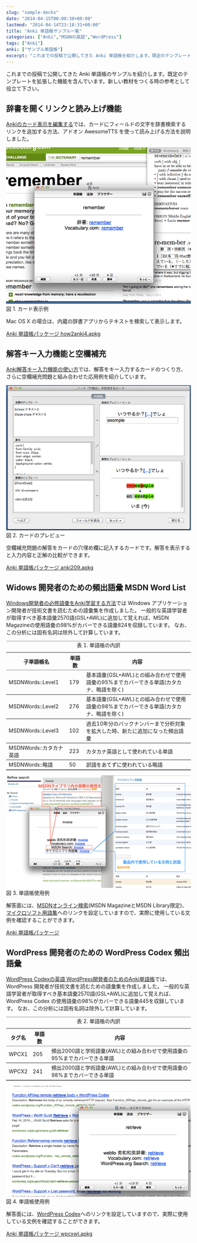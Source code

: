 ```yaml
---
slug: "sample-decks"
date: "2014-04-15T00:00:30+00:00"
lastmod: "2014-04-14T23:18:31+00:00"
title: "Anki 単語帳サンプル一覧"
categories: ["Anki","MSDNの英語","WordPress"]
tags: ["Anki"]
anki: ["サンプル単語帳"]
excerpt: "これまでの投稿で公開してきた Anki 単語帳を紹介します。既定のテンプレートを拡張した機能を含んでいます。新しい教材をつくる時の参考として役立て下さい。List of Anki Deck Samples."
---
```

<section id="preamble">
<p>これまでの投稿で公開してきた Anki 単語帳のサンプルを紹介します。既定のテンプレートを拡張した機能を含んでいます。新しい教材をつくる時の参考として役立て下さい。</p>
</section>
<section id="辞書を開くリンクと読み上げ機能">
  <div class="page-header">
    <h2>辞書を開くリンクと読み上げ機能</h2>
  </div>
<p><a href="/how-to-edit-cards/">Ankiのカード表示を編集する</a>では、カードにフィールドの文字を辞書検索するリンクを追加する方法、アドオン AwesomeTTS を使って読み上げる方法を説明しました。</p>
<div class="imageblock">
<div class="content">
<img src="/images/how2anki_4_13.png" alt="カード表示">
</div>
<div class="title">図 1. カード表示例</div>
</div>
<p>Mac OS X の場合は、内蔵の辞書アプリからテキストを検索して表示します。</p>
<p><a href="/apkg/how2anki4.apkg" class="btn btn-large btn-primary"><i class="icon-download-alt icon-white"></i> Anki 単語帳パッケージ how2anki4.apkg</a></p>
</section>
<section id="解答キー入力機能と空欄補充">
  <div class="page-header">
    <h2>解答キー入力機能と空欄補充</h2>
  </div>
<p><a href="/type_answer/">Anki解答キー入力機能の使い方</a>では、解答をキー入力するカードのつくり方、さらに空欄補充問題と組み合わせた応用例を紹介しています。</p>
<div class="imageblock">
<div class="content">
<img src="/images/anki209_5.png" alt="カードのプレビュー">
</div>
<div class="title">図 2. カードのプレビュー</div>
</div>
<p>空欄補充問題の解答をカードの穴埋め欄に記入するカードです。解答を表示すると入力内容と正解の比較ができます。</p>
<p><a href="/apkg/anki209.apkg" class="btn btn-large btn-primary"><i class="icon-download-alt icon-white"></i> Anki 単語帳パッケージ anki209.apkg</a></p>
</section>
<section id="widows_開発者のための頻出語彙_msdn_word_list">
  <div class="page-header">
    <h2>Widows 開発者のための頻出語彙 MSDN Word List</h2>
  </div>
<p><a href="/frequent-words-in-msdn/">Windows開発者の必修語彙をAnki学習する方法</a>では Windows アプリケーション開発者が技術文書を読むための語彙集を作成しました。
一般的な英語学習者が取得すべき基本語彙2570語(GSL+AWL)に追加して覚えれば、MSDN Magazineの使用語彙の98%がカバーできる語彙824を収録しています。
なお、この分析には固有名詞は除外して計算しています。</p>
<table rules="rows"width=""frame="hsides"cellspacing="0" cellpadding="4">
<caption class="title">表 1. 単語帳の内訳</caption>
<colgroup>
<col class="span2">
<col class="span2">
<col class="span4">
</colgroup>
<thead>
<tr>
<th>子単語帳名</th>
<th>単語数</th>
<th>内容</th>
</tr>
</thead>
<tbody>
<tr>
<td>MSDNWords::Level1</td>
<td>179</td>
<td>基本語彙(GSL+AWL)との組み合わせで使用語彙の95%までカバーできる単語(カタカナ、略語を除く)</td>
</tr>
<tr>
<td>MSDNWords::Level2</td>
<td>276</td>
<td>基本語彙(GSL+AWL)との組み合わせで使用語彙の98%までカバーできる単語(カタカナ、略語を除く)</td>
</tr>
<tr>
<td>MSDNWords::Level3</td>
<td>102</td>
<td>過去10年分のバックナンバーまで分析対象を拡大した時、新たに追加になった頻出語彙</td>
</tr>
<tr>
<td>MSDNWords::カタカナ英語</td>
<td>223</td>
<td>カタカナ英語として使われている単語</td>
</tr>
<tr>
<td>MSDNWords::略語</td>
<td>50</td>
<td>訳語をあてずに使われている略語</td>
</tr>
</tbody>
</table>
<div class="imageblock">
<div class="content">
<img src="/images/sample_deck_msdnwl.png" alt="単語帳使用例" width="800">
</div>
<div class="title">図 3. 単語帳使用例</div>
</div>
<p>解答面には、<a target="_new" href="http://social.msdn.microsoft.com/Search/en-us?query=retrieve&amp;refinement=118%2C117&amp;ac=2">MSDNオンライン検索</a>(MSDN MagazineとMSDN Library限定)、<a target="_new" href="http://www.microsoft.com/Language/ja-jp/Search.aspx?sString=retrieve&amp;langID=ja-jp">マイクロソフト用語集</a>へのリンクを設定していますので、実際に使用している文例を確認することができます。</p>
<p><a href="http://nossl.ankiweb.net/shared/download/722400168" class="btn btn-large btn-primary"  onclick="ga('send', 'event', 'Downloads', 'AKPG', 'http://nossl.ankiweb.net/shared/download/722400168');"><i class="icon-download-alt icon-white"></i> Anki 単語帳パッケージ</a></p>
</section>
<section id="wordpress_開発者のための_wordpress_codex_頻出語彙">
  <div class="page-header">
    <h2>WordPress 開発者のための WordPress Codex 頻出語彙</h2>
  </div>
<p><a href="/frequent-words-in-wordpress-codex/">WordPress Codexの英語 WordPress開発者のためのAnki単語帳</a>では、WordPress 開発者が技術文書を読むための語彙集を作成しました。
一般的な英語学習者が取得すべき基本語彙2570語(GSL+AWL)に追加して覚えれば、WordPress Codex の使用語彙の98%がカバーできる語彙445を収録しています。
なお、この分析には固有名詞は除外して計算しています。</p>
<table rules="rows"width=""frame="hsides"cellspacing="0" cellpadding="4">
<caption class="title">表 2. 単語帳の内訳</caption>
<colgroup>
<col class="span2">
<col class="span2">
<col class="span4">
</colgroup>
<thead>
<tr>
<th>タグ名</th>
<th>単語数</th>
<th>内容</th>
</tr>
</thead>
<tbody>
<tr>
<td>WPCX1</td>
<td>205</td>
<td>頻出2000語と学術語彙(AWL)との組み合わせで使用語彙の95%までカバーできる単語</td>
</tr>
<tr>
<td>WPCX2</td>
<td>241</td>
<td>頻出2000語と学術語彙(AWL)との組み合わせで使用語彙の98%までカバーできる単語</td>
</tr>
</tbody>
</table>
<div class="imageblock">
<div class="content">
<img src="/images/sample_deck_wpcxwl.png" alt="単語帳使用例" width="800">
</div>
<div class="title">図 4. 単語帳使用例</div>
</div>
<p>解答面には、<a target="_new" href="http://codex.wordpress.org/">WordPress Codex</a>へのリンクを設定していますので、実際に使用している文例を確認することができます。</p>
<p><a href="/apkg/wpcxwl.apkg" class="btn btn-large btn-primary"><i class="icon-download-alt icon-white"></i> Anki 単語帳パッケージ wpcxwl.apkg</a></p>
</section>


